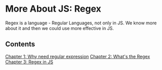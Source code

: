 # More About JS: Regex

Regex is a language - Regular Languages, not only in JS. 
We know more about it and then we could use more effective in JS.

## Contents

[Chapter 1: Why need regular expression](ch1.md)
[Chapter 2: What's the Regex](ch2.md)
[Chapter 3: Regex in JS](ch3.md)